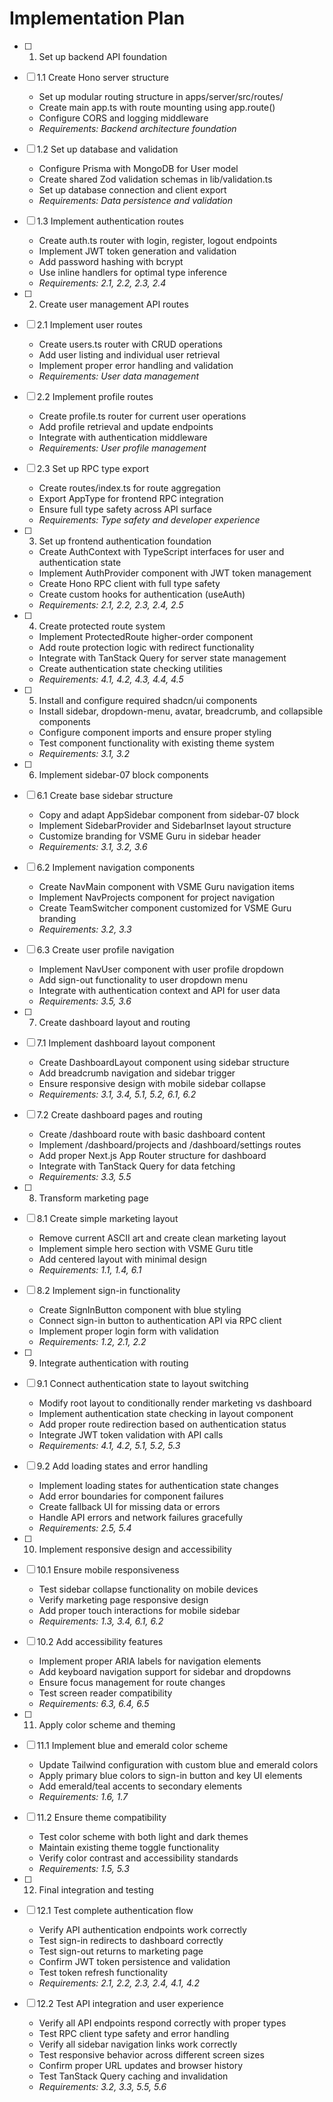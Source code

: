 # Implementation Plan

- [ ] 1. Set up backend API foundation
- [ ] 1.1 Create Hono server structure
  - Set up modular routing structure in apps/server/src/routes/
  - Create main app.ts with route mounting using app.route()
  - Configure CORS and logging middleware
  - _Requirements: Backend architecture foundation_

- [ ] 1.2 Set up database and validation
  - Configure Prisma with MongoDB for User model
  - Create shared Zod validation schemas in lib/validation.ts
  - Set up database connection and client export
  - _Requirements: Data persistence and validation_

- [ ] 1.3 Implement authentication routes
  - Create auth.ts router with login, register, logout endpoints
  - Implement JWT token generation and validation
  - Add password hashing with bcrypt
  - Use inline handlers for optimal type inference
  - _Requirements: 2.1, 2.2, 2.3, 2.4_

- [ ] 2. Create user management API routes
- [ ] 2.1 Implement user routes
  - Create users.ts router with CRUD operations
  - Add user listing and individual user retrieval
  - Implement proper error handling and validation
  - _Requirements: User data management_

- [ ] 2.2 Implement profile routes
  - Create profile.ts router for current user operations
  - Add profile retrieval and update endpoints
  - Integrate with authentication middleware
  - _Requirements: User profile management_

- [ ] 2.3 Set up RPC type export
  - Create routes/index.ts for route aggregation
  - Export AppType for frontend RPC integration
  - Ensure full type safety across API surface
  - _Requirements: Type safety and developer experience_

- [ ] 3. Set up frontend authentication foundation
  - Create AuthContext with TypeScript interfaces for user and authentication state
  - Implement AuthProvider component with JWT token management
  - Create Hono RPC client with full type safety
  - Create custom hooks for authentication (useAuth)
  - _Requirements: 2.1, 2.2, 2.3, 2.4, 2.5_

- [ ] 4. Create protected route system
  - Implement ProtectedRoute higher-order component
  - Add route protection logic with redirect functionality
  - Integrate with TanStack Query for server state management
  - Create authentication state checking utilities
  - _Requirements: 4.1, 4.2, 4.3, 4.4, 4.5_

- [ ] 5. Install and configure required shadcn/ui components
  - Install sidebar, dropdown-menu, avatar, breadcrumb, and collapsible components
  - Configure component imports and ensure proper styling
  - Test component functionality with existing theme system
  - _Requirements: 3.1, 3.2_

- [ ] 6. Implement sidebar-07 block components
- [ ] 6.1 Create base sidebar structure
  - Copy and adapt AppSidebar component from sidebar-07 block
  - Implement SidebarProvider and SidebarInset layout structure
  - Customize branding for VSME Guru in sidebar header
  - _Requirements: 3.1, 3.2, 3.6_

- [ ] 6.2 Implement navigation components
  - Create NavMain component with VSME Guru navigation items
  - Implement NavProjects component for project navigation
  - Create TeamSwitcher component customized for VSME Guru branding
  - _Requirements: 3.2, 3.3_

- [ ] 6.3 Create user profile navigation
  - Implement NavUser component with user profile dropdown
  - Add sign-out functionality to user dropdown menu
  - Integrate with authentication context and API for user data
  - _Requirements: 3.5, 3.6_

- [ ] 7. Create dashboard layout and routing
- [ ] 7.1 Implement dashboard layout component
  - Create DashboardLayout component using sidebar structure
  - Add breadcrumb navigation and sidebar trigger
  - Ensure responsive design with mobile sidebar collapse
  - _Requirements: 3.1, 3.4, 5.1, 5.2, 6.1, 6.2_

- [ ] 7.2 Create dashboard pages and routing
  - Create /dashboard route with basic dashboard content
  - Implement /dashboard/projects and /dashboard/settings routes
  - Add proper Next.js App Router structure for dashboard
  - Integrate with TanStack Query for data fetching
  - _Requirements: 3.3, 5.5_

- [ ] 8. Transform marketing page
- [ ] 8.1 Create simple marketing layout
  - Remove current ASCII art and create clean marketing layout
  - Implement simple hero section with VSME Guru title
  - Add centered layout with minimal design
  - _Requirements: 1.1, 1.4, 6.1_

- [ ] 8.2 Implement sign-in functionality
  - Create SignInButton component with blue styling
  - Connect sign-in button to authentication API via RPC client
  - Implement proper login form with validation
  - _Requirements: 1.2, 2.1, 2.2_

- [ ] 9. Integrate authentication with routing
- [ ] 9.1 Connect authentication state to layout switching
  - Modify root layout to conditionally render marketing vs dashboard
  - Implement authentication state checking in layout component
  - Add proper route redirection based on authentication status
  - Integrate JWT token validation with API calls
  - _Requirements: 4.1, 4.2, 5.1, 5.2, 5.3_

- [ ] 9.2 Add loading states and error handling
  - Implement loading states for authentication state changes
  - Add error boundaries for component failures
  - Create fallback UI for missing data or errors
  - Handle API errors and network failures gracefully
  - _Requirements: 2.5, 5.4_

- [ ] 10. Implement responsive design and accessibility
- [ ] 10.1 Ensure mobile responsiveness
  - Test sidebar collapse functionality on mobile devices
  - Verify marketing page responsive design
  - Add proper touch interactions for mobile sidebar
  - _Requirements: 1.3, 3.4, 6.1, 6.2_

- [ ] 10.2 Add accessibility features
  - Implement proper ARIA labels for navigation elements
  - Add keyboard navigation support for sidebar and dropdowns
  - Ensure focus management for route changes
  - Test screen reader compatibility
  - _Requirements: 6.3, 6.4, 6.5_

- [ ] 11. Apply color scheme and theming
- [ ] 11.1 Implement blue and emerald color scheme
  - Update Tailwind configuration with custom blue and emerald colors
  - Apply primary blue colors to sign-in button and key UI elements
  - Add emerald/teal accents to secondary elements
  - _Requirements: 1.6, 1.7_

- [ ] 11.2 Ensure theme compatibility
  - Test color scheme with both light and dark themes
  - Maintain existing theme toggle functionality
  - Verify color contrast and accessibility standards
  - _Requirements: 1.5, 5.3_

- [ ] 12. Final integration and testing
- [ ] 12.1 Test complete authentication flow
  - Verify API authentication endpoints work correctly
  - Test sign-in redirects to dashboard correctly
  - Test sign-out returns to marketing page
  - Confirm JWT token persistence and validation
  - Test token refresh functionality
  - _Requirements: 2.1, 2.2, 2.3, 2.4, 4.1, 4.2_

- [ ] 12.2 Test API integration and user experience
  - Verify all API endpoints respond correctly with proper types
  - Test RPC client type safety and error handling
  - Verify all sidebar navigation links work correctly
  - Test responsive behavior across different screen sizes
  - Confirm proper URL updates and browser history
  - Test TanStack Query caching and invalidation
  - _Requirements: 3.2, 3.3, 5.5, 5.6_